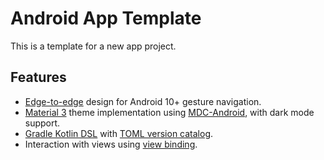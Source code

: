 # Android App Template

This is a template for a new app project.

## Features

* [Edge-to-edge](https://developer.android.com/training/gestures/gesturenav) design for Android 10+ gesture navigation.
* [Material 3](https://m3.material.io/) theme implementation using [MDC-Android](https://github.com/material-components/material-components-android), with dark mode support.
* [Gradle Kotlin DSL](https://docs.gradle.org/current/userguide/kotlin_dsl.html) with [TOML version catalog](https://docs.gradle.org/current/userguide/platforms.html#sub:conventional-dependencies-toml).
* Interaction with views using [view binding](https://developer.android.com/topic/libraries/view-binding).